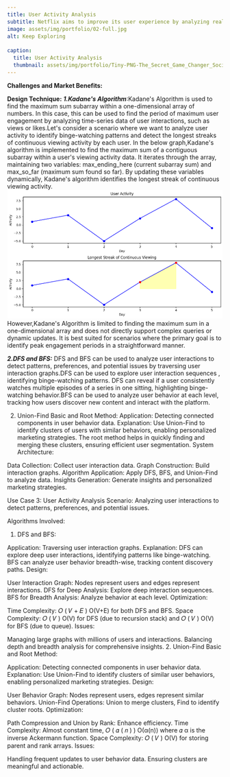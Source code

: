 ```yaml
---
title: User Activity Analysis
subtitle: Netflix aims to improve its user experience by analyzing real-time user engagement metrics such as the number of views, churn rates, or total watch time over specific periods. By monitoring these metrics, Netflix identifys trends that help in content acquisition and production decisions. 
image: assets/img/portfolio/02-full.jpg
alt: Keep Exploring

caption:
  title: User Activity Analysis
  thumbnail: assets/img/portfolio/Tiny-PNG-The_Secret_Game_Changer_Social_Media_Customer_Engagement_.png
---
```

**Challenges and Market Benefits:**

**Design Technique:**
**_1.Kadane's Algorithm_**:Kadane's Algorithm is used to find the maximum sum subarray within a one-dimensional array of numbers. In this case, this can be used to find the period of maximum user engagement by analyzing time-series data of user interactions, such as views or likes.Let's consider a scenario where we want to analyze user activity to identify binge-watching patterns and detect the longest streaks of continuous viewing activity by each user.
In the below graph,Kadane's algorithm is implemented to find the maximum sum of a contiguous subarray within a user's viewing activity data. It iterates through the array, maintaining two variables: max_ending_here (current subarray sum) and max_so_far (maximum sum found so far). By updating these variables dynamically, Kadane's algorithm identifies the longest streak of continuous viewing activity.
<img src="assets/img/inside/2_graph.png" alt="Kadane Graph">
However,Kadane's Algorithm is limited to finding the maximum sum in a one-dimensional array and does not directly support complex queries or dynamic updates. It is best suited for scenarios where the primary goal is to identify peak engagement periods in a straightforward manner. 

**_2.DFS and BFS:_**
DFS and BFS can be used to analyze user interactions to detect patterns, preferences, and potential issues by traversing user interaction graphs.DFS can be used to explore user interaction sequences , identifying binge-watching patterns. DFS can reveal if a user consistently watches multiple episodes of a series in one sitting, highlighting binge-watching behavior.BFS can be used to analyze user behavior at each level, tracking how users discover new content and interact with the platform.

2. Union-Find Basic and Root Method:
Application: Detecting connected components in user behavior data.
Explanation: Use Union-Find to identify clusters of users with similar behaviors, enabling personalized marketing strategies. The root method helps in quickly finding and merging these clusters, ensuring efficient user segmentation.
System Architecture:

Data Collection: Collect user interaction data.
Graph Construction: Build interaction graphs.
Algorithm Application: Apply DFS, BFS, and Union-Find to analyze data.
Insights Generation: Generate insights and personalized marketing strategies.



Use Case 3: User Activity Analysis
Scenario: Analyzing user interactions to detect patterns, preferences, and potential issues.

Algorithms Involved:
1. DFS and BFS:

Application: Traversing user interaction graphs.
Explanation: DFS can explore deep user interactions, identifying patterns like binge-watching. BFS can analyze user behavior breadth-wise, tracking content discovery paths.
Design:

User Interaction Graph: Nodes represent users and edges represent interactions.
DFS for Deep Analysis: Explore deep interaction sequences.
BFS for Breadth Analysis: Analyze behavior at each level.
Optimization:

Time Complexity: 
𝑂
(
𝑉
+
𝐸
)
O(V+E) for both DFS and BFS.
Space Complexity: 
𝑂
(
𝑉
)
O(V) for DFS (due to recursion stack) and 
𝑂
(
𝑉
)
O(V) for BFS (due to queue).
Issues:

Managing large graphs with millions of users and interactions.
Balancing depth and breadth analysis for comprehensive insights.
2. Union-Find Basic and Root Method:

Application: Detecting connected components in user behavior data.
Explanation: Use Union-Find to identify clusters of similar user behaviors, enabling personalized marketing strategies.
Design:

User Behavior Graph: Nodes represent users, edges represent similar behaviors.
Union-Find Operations: Union to merge clusters, Find to identify cluster roots.
Optimization:

Path Compression and Union by Rank: Enhance efficiency.
Time Complexity: Almost constant time, 
𝑂
(
𝛼
(
𝑛
)
)
O(α(n)) where 
𝛼
α is the inverse Ackermann function.
Space Complexity: 
𝑂
(
𝑉
)
O(V) for storing parent and rank arrays.
Issues:

Handling frequent updates to user behavior data.
Ensuring clusters are meaningful and actionable.








